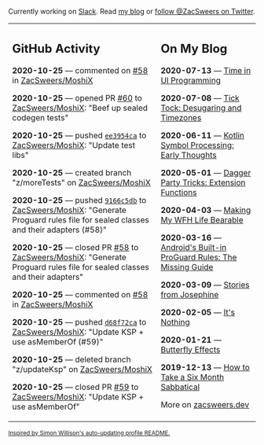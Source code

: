 Currently working on [Slack](https://slack.com/). Read [my blog](https://zacsweers.dev/) or [follow @ZacSweers on Twitter](https://twitter.com/ZacSweers).

<table><tr><td valign="top" width="60%">

## GitHub Activity
<!-- githubActivity starts -->
**2020-10-25** — commented on [#58](https://github.com/ZacSweers/MoshiX/pull/58#issuecomment-716102180) in [ZacSweers/MoshiX](https://api.github.com/repos/ZacSweers/MoshiX)

**2020-10-25** — opened PR [#60](https://api.github.com/repos/ZacSweers/MoshiX/pulls/60) to [ZacSweers/MoshiX](https://api.github.com/repos/ZacSweers/MoshiX): "Beef up sealed codegen tests"

**2020-10-25** — pushed [`ee3954ca`](https://github.com/ZacSweers/MoshiX/commit/ee3954ca56937e00ab771bb68a1ea99fd71f5759) to [ZacSweers/MoshiX](https://api.github.com/repos/ZacSweers/MoshiX): "Update test libs"

**2020-10-25** — created branch "z/moreTests" on [ZacSweers/MoshiX](https://api.github.com/repos/ZacSweers/MoshiX)

**2020-10-25** — pushed [`9166c5db`](https://github.com/ZacSweers/MoshiX/commit/9166c5dbd1d468c4bbf311adac9a30e55692ea6d) to [ZacSweers/MoshiX](https://api.github.com/repos/ZacSweers/MoshiX): "Generate Proguard rules file for sealed classes and their adapters (#58)"

**2020-10-25** — closed PR [#58](https://api.github.com/repos/ZacSweers/MoshiX/pulls/58) to [ZacSweers/MoshiX](https://api.github.com/repos/ZacSweers/MoshiX): "Generate Proguard rules file for sealed classes and their adapters"

**2020-10-25** — commented on [#58](https://github.com/ZacSweers/MoshiX/pull/58#issuecomment-716099702) in [ZacSweers/MoshiX](https://api.github.com/repos/ZacSweers/MoshiX)

**2020-10-25** — pushed [`d68f72ca`](https://github.com/ZacSweers/MoshiX/commit/d68f72ca153c2a5a1540bf98ec9b26c6a7421634) to [ZacSweers/MoshiX](https://api.github.com/repos/ZacSweers/MoshiX): "Update KSP + use asMemberOf (#59)"

**2020-10-25** — deleted branch "z/updateKsp" on [ZacSweers/MoshiX](https://api.github.com/repos/ZacSweers/MoshiX)

**2020-10-25** — closed PR [#59](https://api.github.com/repos/ZacSweers/MoshiX/pulls/59) to [ZacSweers/MoshiX](https://api.github.com/repos/ZacSweers/MoshiX): "Update KSP + use asMemberOf"
<!-- githubActivity ends -->
</td><td valign="top" width="40%">

## On My Blog
<!-- blog starts -->
**2020-07-13** — [Time in UI Programming](https://www.zacsweers.dev/time-in-ui/)

**2020-07-08** — [Tick Tock: Desugaring and Timezones](https://www.zacsweers.dev/ticktock-desugaring-timezones/)

**2020-06-11** — [Kotlin Symbol Processing: Early Thoughts](https://www.zacsweers.dev/kotlin-symbol-processor-early-thoughts/)

**2020-05-01** — [Dagger Party Tricks: Extension Functions](https://www.zacsweers.dev/dagger-party-tricks-extension-functions/)

**2020-04-03** — [Making My WFH Life Bearable](https://www.zacsweers.dev/making-wfh-life-bearable/)

**2020-03-16** — [Android's Built-in ProGuard Rules: The Missing Guide](https://www.zacsweers.dev/android-proguard-rules/)

**2020-03-09** — [Stories from Josephine](https://www.zacsweers.dev/stories-from-josephine/)

**2020-02-05** — [It's Nothing](https://www.zacsweers.dev/its-nothing/)

**2020-01-21** — [Butterfly Effects](https://www.zacsweers.dev/butterfly-effects/)

**2019-12-13** — [How to Take a Six Month Sabbatical](https://www.zacsweers.dev/how-to-take-a-six-month-sabbatical/)
<!-- blog ends -->
More on [zacsweers.dev](https://zacsweers.dev/)
</td></tr></table>

<sub><a href="https://simonwillison.net/2020/Jul/10/self-updating-profile-readme/">Inspired by Simon Willison's auto-updating profile README.</a></sub>
